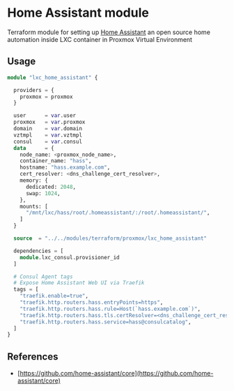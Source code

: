 # Home Assistant module #

Terraform module for setting up [Home Assistant](https://github.com/home-assistant/core) an open source home automation inside LXC container in Proxmox Virtual Environment

## Usage ##

```terraform
module "lxc_home_assistant" {

  providers = {
    proxmox = proxmox
  }

  user      = var.user
  proxmox   = var.proxmox
  domain    = var.domain
  vztmpl    = var.vztmpl
  consul    = var.consul
  data      = {
    node_name: <proxmox_node_name>,
    container_name: "hass",
    hostname: "hass.example.com",
    cert_resolver: <dns_challenge_cert_resolver>,
    memory: {
      dedicated: 2048,
      swap: 1024,
    },
    mounts: [
      "/mnt/lxc/hass/root/.homeassistant/:/root/.homeassistant/",
    ]
  }

  source  = "../../modules/terraform/proxmox/lxc_home_assistant"

  dependencies = [
    module.lxc_consul.provisioner_id
  ]

  # Consul Agent tags
  # Expose Home Assistant Web UI via Traefik
  tags = [
    "traefik.enable=true",
    "traefik.http.routers.hass.entryPoints=https",
    "traefik.http.routers.hass.rule=Host(`hass.example.com`)",
    "traefik.http.routers.hass.tls.certResolver=<dns_challenge_cert_resolver>",
    "traefik.http.routers.hass.service=hass@consulcatalog",
  ]
}
```

## References ##

- [https://github.com/home-assistant/core](https://github.com/home-assistant/core)
